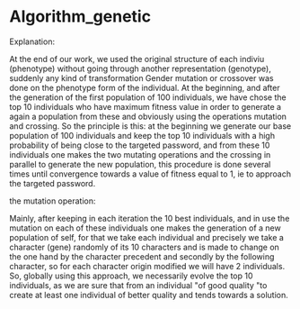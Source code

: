 # Algorithm_genetic

Explanation:

At the end of our work, we used the original structure of each indiviu (phenotype)
without going through another representation (genotype), suddenly any kind of transformation
Gender mutation or crossover was done on the phenotype form of the individual.
At the beginning, and after the generation of the first population of 100 individuals, we have
chose the top 10 individuals who have maximum fitness value in order to generate a
again a population from these and obviously using the operations
mutation and crossing. So the principle is this: at the beginning we generate our
base population of 100 individuals and keep the top 10 individuals with a
high probability of being close to the targeted password, and from these 10 individuals one makes
the two mutating operations and the crossing in parallel to generate the new
population, this procedure is done several times until convergence towards a value of
fitness equal to 1, ie to approach the targeted password.

the mutation operation:

Mainly, after keeping in each iteration the 10 best individuals, and
in use the mutation on each of these individuals one makes the generation of a new
population of self, for that we take each individual and precisely we take a character
(gene) randomly of its 10 characters and is made to change on the one hand by the character
precedent and secondly by the following character, so for each character origin
modified we will have 2 individuals. So, globally using this approach, we necessarily
evolve the top 10 individuals, as we are sure that from an individual "of good
quality "to create at least one individual of better quality and tends towards a solution.
